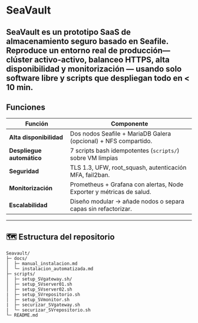 # SeaVault

**SeaVault** es un prototipo **SaaS** de almacenamiento seguro basado en **Seafile**.  
Reproduce un entorno real de producción— clúster activo-activo, balanceo HTTPS, alta disponibilidad y monitorización — usando solo software libre y scripts que despliegan todo en < 10 min.
---
## Funciones

| Función | Componente |
|------|------------|
| **Alta disponibilidad** | Dos nodos Seafile + MariaDB Galera (opcional) + NFS compartido. |
| **Despliegue automático** | 7 scripts bash idempotentes (`scripts/`) sobre VM limpias |
| **Seguridad** | TLS 1.3, UFW, root_squash, autenticación MFA, fail2ban. |
| **Monitorización** | Prometheus + Grafana con alertas, Node Exporter y métricas de salud. |
| **Escalabilidad** | Diseño modular → añade nodos o separa capas sin refactorizar. |

---

## 🗺️ Estructura del repositorio
```text
Seavault/
├─ docs/                 
│  ├─ manual_instalacion.md
│  └─ instalacion_automatizada.md
├─ scripts/              
│  ├─ setup_SVgateway.sh/          
│  ├─ setup_SVserver01.sh       
│  ├─ setup_SVserver02.sh
|  ├─ setup_SVrepositorio.sh
│  ├─ setup_SVmonitor.sh
|  ├─ securizar_SVgateway.sh
|  └─ securizar_SVrepositorio.sh 
└─ README.md
